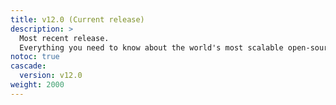 ```yaml
---
title: v12.0 (Current release)
description: >
  Most recent release.
  Everything you need to know about the world's most scalable open-source MySQL platform.
notoc: true
cascade:
  version: v12.0
weight: 2000
---
```


